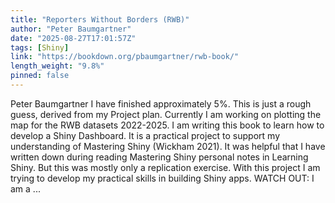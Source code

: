 ```yaml
---
title: "Reporters Without Borders (RWB)"
author: "Peter Baumgartner"
date: "2025-08-27T17:01:57Z"
tags: [Shiny]
link: "https://bookdown.org/pbaumgartner/rwb-book/"
length_weight: "9.8%"
pinned: false
---
```


Peter Baumgartner I have finished approximately 5%. This is just a rough guess, derived from my Project plan. Currently I am working on plotting the map for the RWB datasets 2022-2025. I am writing this book to learn how to develop a Shiny Dashboard. It is a practical project to support my understanding of Mastering Shiny (Wickham 2021). It was helpful that I have written down during reading Mastering Shiny personal notes in Learning Shiny. But this was mostly only a replication exercise. With this project I am trying to develop my practical skills in building Shiny apps. WATCH OUT: I am a ...
